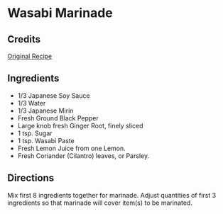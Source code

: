 # Wasabi Marinade 

<!-- BEGIN content -->

## Credits

[Original Recipe](http://www.wasabi.co.nz/dips.html "http://www.wasabi.co.nz/dips.html")

## Ingredients

- 1/3 Japanese Soy Sauce
- 1/3 Water
- 1/3 Japanese Mirin
- Fresh Ground Black Pepper
- Large knob fresh Ginger Root, finely sliced
- 1 tsp. Sugar
- 1 tsp. Wasabi Paste
- Fresh Lemon Juice from one Lemon.
- Fresh Coriander (Cilantro) leaves, or Parsley.

## Directions

Mix first 8 ingredients together for marinade. Adjust quantities of first 3 ingredients so that marinade will cover item(s) to be marinated.

<!-- Saved in parser cache with key mudabon_recipe:pcache:idhash:1618-0!1!0!0!!en!2 and timestamp 20071118013546 --><!-- END content -->


